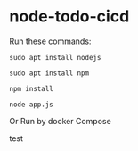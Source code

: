 # node-todo-cicd

Run these commands:


`sudo apt install nodejs`


`sudo apt install npm`


`npm install`

`node app.js`

Or Run by docker Compose

test

